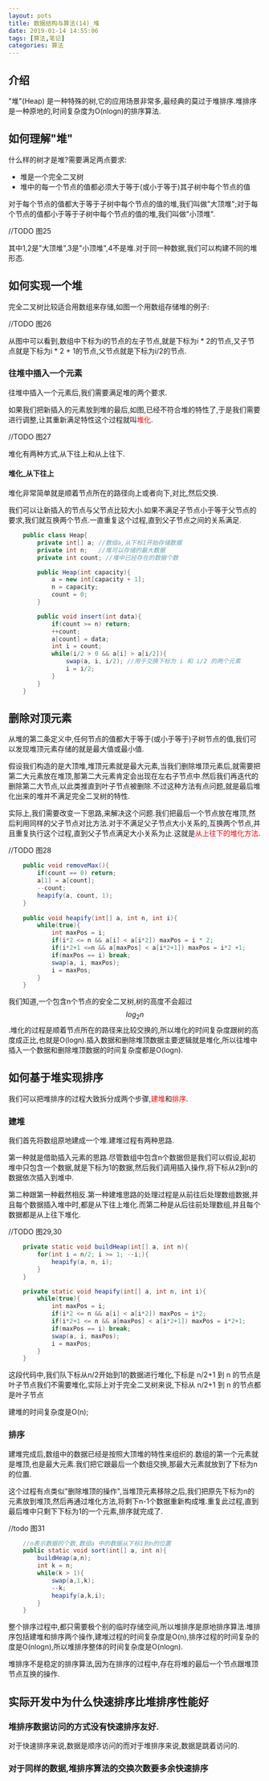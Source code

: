 ```yaml
---
layout: pots
title: 数据结构与算法(14)_堆
date: 2019-01-14 14:55:06
tags: [算法,笔记]
categories: 算法
---
```

## 介绍
"堆"(Heap) 是一种特殊的树,它的应用场景非常多,最经典的莫过于堆排序.堆排序是一种原地的,时间复杂度为O(nlogn)的排序算法.

## 如何理解"堆"
什么样的树才是堆?需要满足两点要求:

* 堆是一个完全二叉树
* 堆中的每一个节点的值都必须大于等于(或小于等于)其子树中每个节点的值

对于每个节点的值都大于等于子树中每个节点的值的堆,我们叫做"大顶堆";对于每个节点的值都小于等于子树中每个节点的值的堆,我们叫做"小顶堆".

//TODO 图25

其中1,2是"大顶堆",3是"小顶堆",4不是堆.对于同一种数据,我们可以构建不同的堆形态.

## 如何实现一个堆
完全二叉树比较适合用数组来存储,如图一个用数组存储堆的例子:

//TODO 图26

从图中可以看到,数组中下标为i的节点的左子节点,就是下标为i * 2的节点,又子节点就是下标为i * 2 + 1的节点,父节点就是下标为i/2的节点.

### 往堆中插入一个元素
往堆中插入一个元素后,我们需要满足堆的两个要求.

如果我们把新插入的元素放到堆的最后,如图,已经不符合堆的特性了,于是我们需要进行调整,让其重新满足特性这个过程就叫<font color=red>堆化</font>.

//TODO 图27


堆化有两种方式,从下往上和从上往下.

#### 堆化_从下往上
堆化非常简单就是顺着节点所在的路径向上或者向下,对比,然后交换.

我们可以让新插入的节点与父节点比较大小.如果不满足子节点小于等于父节点的要求,我们就互换两个节点.一直重复这个过程,直到父子节点之间的关系满足.

```java
	public class Heap{
		private int[] a; //数组a,从下标1开始存储数据
		private int n;   //堆可以存储的最大数据
		private int count; //堆中已经存在的数据个数

		public Heap(int capacity){
			a = new int[capacity + 1];
			n = capacity;
			count = 0;
		}

		public void insert(int data){
			if(count >= n) return;
			++count;
			a[count] = data;
			int i = count;
			while(i/2 > 0 && a[i] > a[i/2]){
				swap(a, i, i/2); //用于交换下标为 i 和 i/2 的两个元素
				i = i/2;
			}
		}
	}
```

## 删除对顶元素
从堆的第二条定义中,任何节点的值都大于等于(或小于等于)子树节点的值,我们可以发现堆顶元素存储的就是最大值或最小值.

假设我们构造的是大顶堆,堆顶元素就是最大元素,当我们删除堆顶元素后,就需要把第二大元素放在堆顶,那第二大元素肯定会出现在左右子节点中.然后我们再迭代的删除第二大节点,以此类推直到叶子节点被删除.不过这种方法有点问题,就是最后堆化出来的堆并不满足完全二叉树的特性.

实际上,我们需要改变一下思路,来解决这个问题.我们把最后一个节点放在堆顶,然后利用同样的父子节点对比方法.对于不满足父子节点大小关系的,互换两个节点,并且重复执行这个过程,直到父子节点满足大小关系为止.这就是<font color=red>从上往下的堆化方法</font>.

//TODO 图28

```java
	public void removeMax(){
		if(count == 0) return;
		a[1] = a[count];
		--count;
		heapify(a, count, 1);
	}
	
	public void heapify(int[] a, int n, int i){
		while(true){
			int maxPos = i;
			if(i*2 <= n && a[i] < a[i*2]) maxPos = i * 2;
			if(i*2+1 <=n && a[maxPos] < a[i*2+1]) maxPos = i*2 +1;
			if(maxPos == i) break;
			swap(a, i, maxPos);
			i = maxPos;
		}
	}
```

我们知道,一个包含n个节点的安全二叉树,树的高度不会超过$$log_2n$$.堆化的过程是顺着节点所在的路径来比较交换的,所以堆化的时间复杂度跟树的高度成正比,也就是O(logn).插入数据和删除堆顶数据主要逻辑就是堆化,所以往堆中插入一个数据和删除堆顶数据的时间复杂度都是O(logn).

## 如何基于堆实现排序
我们可以把堆排序的过程大致拆分成两个步骤,<font color=red>建堆</font>和<font color=red>排序</font>.

### 建堆
我们首先将数组原地建成一个堆.建堆过程有两种思路.

第一种就是借助插入元素的思路.尽管数组中包含n个数据但是我们可以假设,起初堆中只包含一个数据,就是下标为1的数据,然后我们调用插入操作,将下标从2到n的数据依次插入到堆中.

第二种跟第一种截然相反.第一种建堆思路的处理过程是从前往后处理数组数据,并且每个数据插入堆中时,都是从下往上堆化.而第二种是从后往前处理数组,并且每个数据都是从上往下堆化.

//TODO 图29,30

```java
	private static void buildHeap(int[] a, int n){
		for(int i = n/2; i >= 1; --i;){
			heapify(a, n, i);
		}
	}

	private static void heapify(int[] a, int n, int i){
		while(true){
			int maxPos = i;
			if(i*2 <= n && a[i] < a[i*2]) maxPos = i*2;
			if(i*2+1 <= n && a[maxPos] < a[i*2+1]) maxPos = i*2+1;
			if(maxPos == i) break;
			swap(a, i, maxPos);
			i = maxPos;
		}
	}
```

这段代码中,我们队下标从n/2开始到1的数据进行堆化,下标是 n/2+1 到 n 的节点是叶子节点我们不需要堆化,实际上对于完全二叉树来说,下标从 n/2+1 到 n 的节点都是叶子节点

建堆的时间复杂度是O(n);

### 排序
建堆完成后,数组中的数据已经是按照大顶堆的特性来组织的.数组的第一个元素就是堆顶,也是最大元素.我们把它跟最后一个数组交换,那最大元素就放到了下标为n的位置.

这个过程有点类似"删除堆顶的操作",当堆顶元素移除之后,我们把原先下标为n的元素放到堆顶,然后再通过堆化方法,将剩下n-1个数据重新构成堆.重复此过程,直到最后堆中只剩下下标为1的一个元素,排序就完成了.

//todo 图31

```java
	//n表示数据的个数,数组a 中的数据从下标1到n的位置
	public static void sort(int[] a, int n){
		buildHeap(a,n);
		int k = n;
		while(k > 1){
			swap(a,1,k);
			--k;
			heapify(a,k,i);
		}
	}
```

整个排序过程中,都只需要极个别的临时存储空间,所以堆排序是原地排序算法.堆排序包括建堆和排序两个操作,建堆过程的时间复杂度是O(n),排序过程的时间复杂的度是O(nlogn),所以堆排序整体的时间复杂度是O(nlogn).

堆排序不是稳定的排序算法,因为在排序的过程中,存在将堆的最后一个节点跟堆顶节点互换的操作.

## 实际开发中为什么快速排序比堆排序性能好

### 堆排序数据访问的方式没有快速排序友好.
对于快速排序来说,数据是顺序访问的而对于堆排序来说,数据是跳着访问的.

### 对于同样的数据,堆排序算法的交换次数要多余快速排序

	